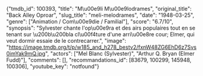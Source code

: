 {"tmdb_id": 100393, "title": "M\u00e9li M\u00e9lodrames", "original_title": "Back Alley Oproar", "slug_title": "meli-melodrames", "date": "1948-03-25", "genre": ["Animation / Com\u00e9die / Familial"], "score": "6.7/10", "synopsis": "Sylvester chante l'op\u00e9ra et des airs populaires tout en se tenant sur \u200b\u200bla cl\u00f4ture d'une arri\u00e8re cour; Elmer, qui veut dormir essaie de le contrecarrer.", "image": "https://image.tmdb.org/t/p/w185_and_h278_bestv2/fxnW48ZG6EhD6z7Svs0imYak9mQ.jpg", "actors": ["Mel Blanc (Sylvester)", "Arthur Q. Bryan (Elmer Fudd)"], "comments": [], "recommandations_id": [83679, 100299, 145948, 100306], "youtube_key": "notfound"}